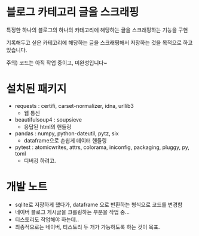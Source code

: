 # 블로그 카테고리 글을 스크래핑

특정한 하나의 블로그의 하나의 카테고리에 해당하는 글을 스크래핑하는 기능을 구현

기록해두고 싶은 카테고리에 해당하는 글을 스크래핑해서 저장하는 것을 목적으로 하고 있습니다. 

주의) 코드는 아직 작업 중이고, 미완성입니다~


# 설치된 패키지
- requests : certifi, carset-normalizer, idna, urllib3
  - 웹 통신
- beautifulsoup4 : soupsieve
  - 응답된 html의 핸들링
- pandas : numpy, python-dateutil, pytz, six
  - dataframe으로 손쉽게 데이터 핸들링
- pytest : atomicwrites, attrs, colorama, iniconfig, packaging, pluggy, py, toml
  - 디버깅 하려고.


# 개발 노트
- sqlite로 저장하게 했다가, dataframe 으로 반환하는 형식으로 코드를 변경함
- 네이버 블로그 게시글을 크롤링하는 부분을 작업 중...
- 티스토리도 작업해야 하는데..
- 최종적으로는 네이버, 티스토리 두 개가 가능하도록 하는 것이 목표.